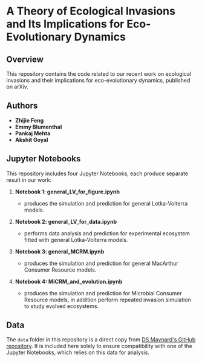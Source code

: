 # A Theory of Ecological Invasions and Its Implications for Eco-Evolutionary Dynamics

## Overview

This repository contains the code related to our recent work on ecological invasions and their implications for eco-evolutionary dynamics, published on arXiv. 

## Authors

- **Zhijie Feng**
- **Emmy Blumenthal**
- **Pankaj Mehta**
- **Akshit Goyal**

## Jupyter Notebooks

This repository includes four Jupyter Notebooks, each produce separate result in our work:

1. **Notebook 1: general_LV_for_figure.ipynb**
   - produces the simulation and prediction for general Lotka-Volterra models.

2. **Notebook 2: general_LV_for_data.ipynb**
   - performs data analysis and prediction for experimental ecosystem fitted with general Lotka-Volterra models.

3. **Notebook 3: general_MCRM.ipynb**
   - produces the simulation and prediction for general MacArthur Consumer Resource models.

4. **Notebook 4: MiCRM_and_evolution.ipynb**
   - produces the simulation and prediction for Microbial Consumer Resource models, in addition perform repeated invasion simulation to study evolved ecosystems.

## Data
The `data` folder in this repository is a direct copy from [DS Maynard's GitHub repository](https://github.com/dsmaynard/endpoints). It is included here solely to ensure compatibility with one of the Jupyter Notebooks, which relies on this data for analysis. 
